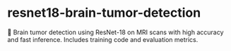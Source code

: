# resnet18-brain-tumor-detection
🧠 Brain tumor detection using ResNet-18 on MRI scans with high accuracy and fast inference. Includes training code and evaluation metrics.
